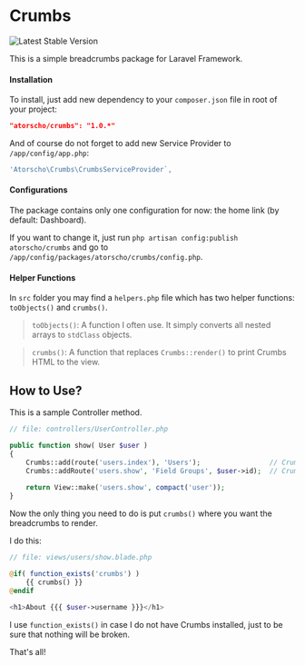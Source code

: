 # Crumbs
![Latest Stable Version](https://img.shields.io/github/release/atorscho/crumbs.svg)

This is a simple breadcrumbs package for Laravel Framework.

#### Installation
To install, just add new dependency to your `composer.json` file in root of your project:

```json
"atorscho/crumbs": "1.0.*"
```

And of course do not forget to add new Service Provider to `/app/config/app.php`:

```php
'Atorscho\Crumbs\CrumbsServiceProvider`,
```

#### Configurations
The package contains only one configuration for now: the home link (by default: Dashboard).

If you want to change it, just run `php artisan config:publish atorscho/crumbs` and go to `/app/config/packages/atorscho/crumbs/config.php`.

#### Helper Functions
In `src` folder you may find a `helpers.php` file which has two helper functions: `toObjects()` and `crumbs()`.

> `toObjects()`: A function I often use. It simply converts all nested arrays to `stdClass` objects.

> `crumbs()`: A function that replaces `Crumbs::render()` to print Crumbs HTML to the view.

## How to Use?
This is a sample Controller method.

```php
// file: controllers/UserController.php

public function show( User $user )
{
	Crumbs::add(route('users.index'), 'Users');					// Crumbs::add($uri, $title)
	Crumbs::addRoute('users.show', 'Field Groups', $user->id);	// Crumbs::add(route, $title, $parameters = array())
		
    return View::make('users.show', compact('user'));
}
```

Now the only thing you need to do is put `crumbs()` where you want the breadcrumbs to render.

I do this:

```php
// file: views/users/show.blade.php

@if( function_exists('crumbs') )
	{{ crumbs() }}
@endif
	
<h1>About {{{ $user->username }}}</h1>
```

I use `function_exists()` in case I do not have Crumbs installed, just to be sure that nothing will be broken.

That's all!
